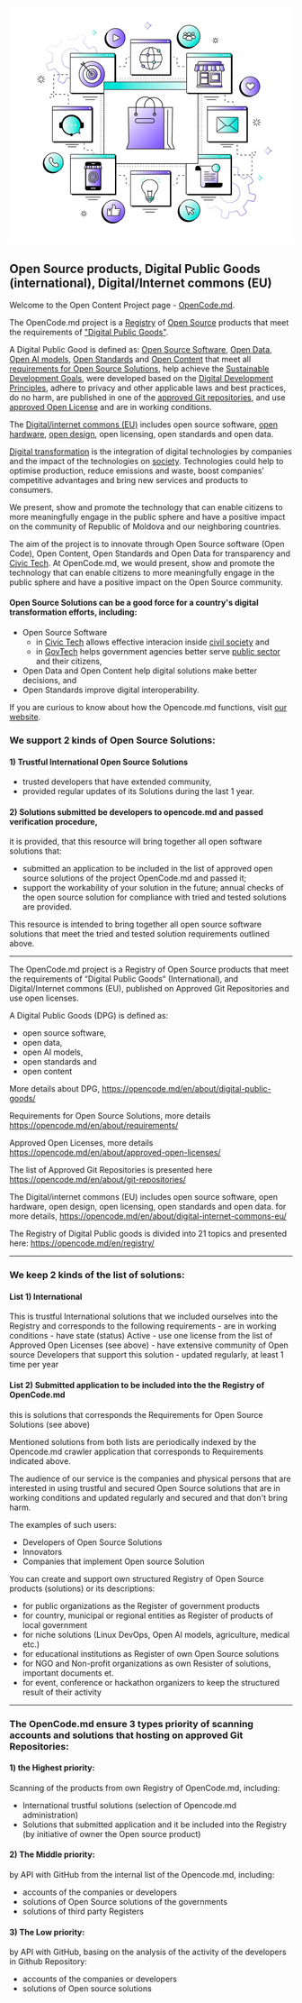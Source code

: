 <!--
**opencode-md/opencode-md** is a ✨ _special_ ✨ repository because its `README.md` (this file) appears on your GitHub profile.

Here are some ideas to get you started:

- 🔭 I’m currently working on ...
- 🌱 I’m currently learning ...
- 👯 I’m looking to collaborate on ...
- 🤔 I’m looking for help with ...
- 💬 Ask me about ...
- 📫 How to reach me: ...
- 😄 Pronouns: ...
- ⚡ Fun fact: ...
-->

<p align="center">
 <img width="600px" src="/images/gradient-omnichannel-illustration_23-2149350373.jpg" alt="OpenCode.md"/>
</p>

<h2>Open Source products, Digital Public Goods (international), Digital/Internet commons (EU)</h2>

Welcome to the Open Content Project page - [OpenCode.md](https://opencode.md/en).

The OpenCode.md project is a [Registry](https://opencode.md/en/registry/) of [Open Source](https://en.wikipedia.org/wiki/Open_source) products that meet the requirements of ["Digital Public Goods"](https://opencode.md/en/about/digital-public-goods/).

A Digital Public Good is defined as: [Open Source Software](https://opencode.md/en/about/open-source-software/), [Open Data](https://opencode.md/en/about/open-data/), [Open AI models](https://opencode.md/en/about/open-ai-models/), [Open Standards](https://opencode.md/en/about/open-standards/) and [Open Content](https://opencode.md/en/about/open-content/) that meet all [requirements for Open Source Solutions](https://opencode.md/en/about/requirements/), help achieve the [Sustainable Development Goals](https://opencode.md/en/about/sustainable-development-goals/), were developed based on the [Digital Development Principles](https://opencode.md/en/about/principles-digital-development/), adhere to privacy and other applicable laws and best practices, do no harm, are published in one of the [approved Git repositories](https://opencode.md/en/about/git-repositories/), and use [approved Open License](https://opencode.md/en/about/approved-open-licenses/) and are in working conditions.

The [Digital/internet commons (EU)](https://opencode.md/en/about/digital-internet-commons-eu/) includes open source software, [open hardware](https://en.wikipedia.org/wiki/Open-source_hardware), [open design](https://en.wikipedia.org/wiki/Open-design_movement), open licensing, open standards and open data.

[Digital transformation](https://en.wikipedia.org/wiki/Digital_transformation) is the integration of digital technologies by companies and the impact of the technologies on [society](https://en.wikipedia.org/wiki/Civil_society).
Technologies could help to optimise production, reduce emissions and waste, boost companies’ competitive advantages and bring new services and products to consumers.

We present, show and promote the technology that can enable citizens to more meaningfully engage in the public sphere and have a positive impact on the community of Republic of Moldova and our neighboring countries.

The aim of the project is to innovate through Open Source software (Open Code), Open Content, Open Standards and Open Data for transparency and [Civic Tech](https://opencode.md/en/about/civic-tech/). At OpenCode.md, we would present, show and promote the technology that can enable citizens to more meaningfully engage in the public sphere and have a positive impact on the Open Source community. 

<h4>Open Source Solutions can be a good force for a country's digital transformation efforts, including:</h4>

- Open Source Software
  - in [Civic Tech](https://opencode.md/en/about/civic-tech/) allows effective interacion inside [civil society](https://en.wikipedia.org/wiki/Civil_society) and
  - in [GovTech](https://opencode.md/en/about/civictech-govtech/) helps government agencies better serve [public sector](https://en.wikipedia.org/wiki/Public_sector) and their citizens,
- Open Data and Open Content help digital solutions make better decisions, and
- Open Standards improve digital interoperability.

If you are curious to know about how the Opencode.md functions, visit [our website](https://opencode.md/en).

<h3>We support 2 kinds of Open Source Solutions:</h3>
<h4>1) Trustful International Open Source Solutions</h4>

- trusted developers that have extended community, 
- provided regular updates of its Solutions during the last 1 year.

<h4>2)  Solutions submitted be developers to opencode.md and passed verification procedure,</h4>
it is provided, that this resource will bring together all open software solutions that:

- submitted an application to be included in the list of approved open source solutions of the project OpenCode.md and passed it;
- support the workability of your solution in the future; annual checks of the open source solution for compliance with tried and tested solutions are provided.

This resource is intended to bring together all open source software solutions that meet the tried and tested solution requirements outlined above.

<hr>

The OpenCode.md project is a Registry of Open Source products that meet the requirements of “Digital Public Goods“ (International), and
Digital/Internet commons (EU), published on Approved Git Repositories and use open licenses.

A Digital Public Goods (DPG) is defined as:
- open source software,
- open data,
- open AI models,
- open standards and
- open content

More details about DPG,
https://opencode.md/en/about/digital-public-goods/

Requirements for Open Source Solutions, more details
https://opencode.md/en/about/requirements/

Approved Open Licenses, more details
https://opencode.md/en/about/approved-open-licenses/

The list of Approved Git Repositories is presented here
https://opencode.md/en/about/git-repositories/

The Digital/internet commons (EU) includes open source software, open hardware, open design, open licensing, open standards and open data.
for more details, https://opencode.md/en/about/digital-internet-commons-eu/

The Registry of Digital Public goods is divided into 21 topics and presented here:
https://opencode.md/en/registry/
<hr>
<h3>We keep 2 kinds of the list of solutions:</h3>
<h4>List 1) International </h4>
This is trustful International solutions that we included ourselves into the Registry and corresponds to the following requirements 
- are in working conditions 
- have state (status) Active
- use one license from the list of Approved Open Licenses (see above)
- have extensive community of Open source Developers that support this solution 
- updated regularly, at least 1 time per year 

<h4>List 2) Submitted application to be included into the the Registry of OpenCode.md</h4>
this is solutions that corresponds the Requirements for Open Source Solutions (see above)

Mentioned solutions from both lists are periodically indexed by the Opencode.md crawler application that corresponds to Requirements indicated above. 

The audience of our service is the companies and physical persons that are interested in using trustful and secured Open Source solutions that are in working conditions and updated regularly and secured and that don't bring harm.

The examples of such users:

- Developers of Open Source Solutions
- Innovators
- Companies that implement Open source Solution

You can create and support own structured Registry of Open Source products (solutions) or its descriptions:

- for public organizations as the Register of government products
- for country, municipal or regional entities as Register of products of local government
- for niche solutions (Linux DevOps, Open AI models, agriculture, medical etc.) 
- for educational institutions as Register of own Open Source solutions
- for NGO and Non-profit organizations as own Resister of solutions, important documents et.
- for event, conference or hackathon organizers to keep the structured result of their activity
<hr>
<h3>The OpenCode.md ensure 3 types priority of scanning accounts and solutions that hosting on  approved Git Repositories: </h3>
<h4>1) the Highest priority:</h4>
Scanning of the products from own Registry of OpenCode.md, including:

- International trustful solutions (selection of Opencode.md administration)
- Solutions that submitted application and it be included into the Registry 
(by initiative of owner the Open source product)

<h4>2) The Middle priority: </h4>
by API with GitHub from the internal list of the Opencode.md, including:

- accounts of the companies or developers  
- solutions of Open Source solutions of the governments
- solutions of third party Registers

<h4>3) The Low priority: </h4>
by API with GitHub, basing on the analysis of the activity of the developers in Github Repository:

- accounts of the companies or developers  
- solutions of Open source solutions 


